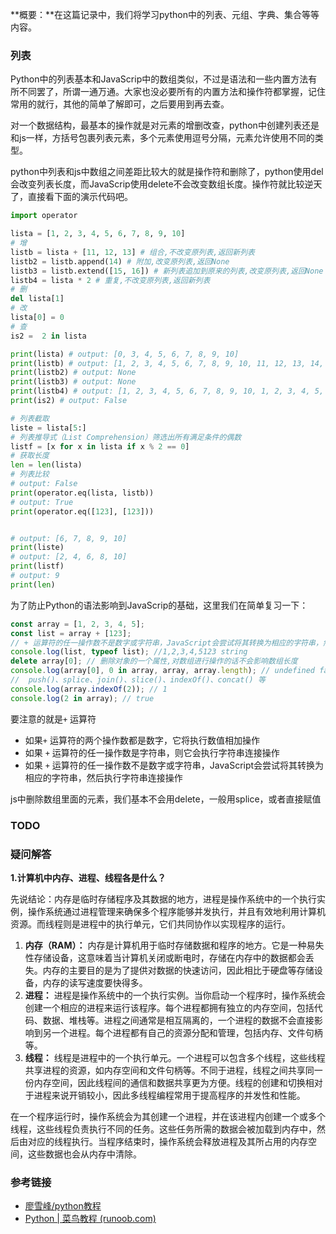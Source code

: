 **概要：**在这篇记录中，我们将学习python中的列表、元组、字典、集合等等内容。

### 列表

Python中的列表基本和JavaScrip中的数组类似，不过是语法和一些内置方法有所不同罢了，所谓一通万通。大家也没必要所有的内置方法和操作符都掌握，记住常用的就行，其他的简单了解即可，之后要用到再去查。

对一个数据结构，最基本的操作就是对元素的增删改查，python中创建列表还是和js一样，方括号包裹列表元素，多个元素使用逗号分隔，元素允许使用不同的类型。

python中列表和js中数组之间差距比较大的就是操作符和删除了，python使用del会改变列表长度，而JavaScrip使用delete不会改变数组长度。操作符就比较逆天了，直接看下面的演示代码吧。

```Python
import operator

lista = [1, 2, 3, 4, 5, 6, 7, 8, 9, 10]
# 增
listb = lista + [11, 12, 13] # 组合,不改变原列表,返回新列表
listb2 = listb.append(14) # 附加,改变原列表,返回None
listb3 = listb.extend([15, 16]) # 新列表追加到原来的列表,改变原列表,返回None
listb4 = lista * 2 # 重复,不改变原列表,返回新列表
# 删
del lista[1]
# 改
lista[0] = 0
# 查
is2 =  2 in lista

print(lista) # output: [0, 3, 4, 5, 6, 7, 8, 9, 10]
print(listb) # output: [1, 2, 3, 4, 5, 6, 7, 8, 9, 10, 11, 12, 13, 14, 15, 16]
print(listb2) # output: None
print(listb3) # output: None
print(listb4) # output: [1, 2, 3, 4, 5, 6, 7, 8, 9, 10, 1, 2, 3, 4, 5, 6, 7, 8, 9, 10]
print(is2) # output: False

# 列表截取
liste = lista[5:]
# 列表推导式（List Comprehension）筛选出所有满足条件的偶数
listf = [x for x in lista if x % 2 == 0]
# 获取长度
len = len(lista)
# 列表比较
# output: False
print(operator.eq(lista, listb))
# output: True
print(operator.eq([123], [123]))


# output: [6, 7, 8, 9, 10]
print(liste)
# output: [2, 4, 6, 8, 10]
print(listf)
# output: 9
print(len)

```

为了防止Python的语法影响到JavaScrip的基础，这里我们在简单复习一下：

```js
const array = [1, 2, 3, 4, 5];
const list = array + [123];
// + 运算符的任一操作数不是数字或字符串，JavaScript会尝试将其转换为相应的字符串，然后执行字符串连接操作。
console.log(list, typeof list); //1,2,3,4,5123 string
delete array[0]; // 删除对象的一个属性,对数组进行操作的话不会影响数组长度
console.log(array[0], 0 in array, array, array.length); // undefined false [ <1 empty item>, 2, 3, 4, 5 ] 5
//  push()、splice、join()、slice()、indexOf()、concat() 等
console.log(array.indexOf(2)); // 1
console.log(2 in array); // true
```

要注意的就是`+` 运算符

- 如果`+` 运算符的两个操作数都是数字，它将执行数值相加操作
- 如果 `+` 运算符的任一操作数是字符串，则它会执行字符串连接操作
- 如果 `+` 运算符的任一操作数不是数字或字符串，JavaScript会尝试将其转换为相应的字符串，然后执行字符串连接操作

js中删除数组里面的元素，我们基本不会用delete，一般用splice，或者直接赋值



### **TODO**



### 疑问解答

**1.计算机中内存、进程、线程各是什么？**

先说结论：内存是临时存储程序及其数据的地方，进程是操作系统中的一个执行实例，操作系统通过进程管理来确保多个程序能够并发执行，并且有效地利用计算机资源。而线程则是进程中的执行单元，它们共同协作以实现程序的运行。

1. **内存（RAM）：** 内存是计算机用于临时存储数据和程序的地方。它是一种易失性存储设备，这意味着当计算机关闭或断电时，存储在内存中的数据都会丢失。内存的主要目的是为了提供对数据的快速访问，因此相比于硬盘等存储设备，内存的读写速度要快得多。
2. **进程：** 进程是操作系统中的一个执行实例。当你启动一个程序时，操作系统会创建一个相应的进程来运行该程序。每个进程都拥有独立的内存空间，包括代码、数据、堆栈等。进程之间通常是相互隔离的，一个进程的数据不会直接影响到另一个进程。每个进程都有自己的资源分配和管理，包括内存、文件句柄等。
3. **线程：** 线程是进程中的一个执行单元。一个进程可以包含多个线程，这些线程共享进程的资源，如内存空间和文件句柄等。不同于进程，线程之间共享同一份内存空间，因此线程间的通信和数据共享更为方便。线程的创建和切换相对于进程来说开销较小，因此多线程编程常用于提高程序的并发性和性能。

在一个程序运行时，操作系统会为其创建一个进程，并在该进程内创建一个或多个线程，这些线程负责执行不同的任务。这些任务所需的数据会被加载到内存中，然后由对应的线程执行。当程序结束时，操作系统会释放进程及其所占用的内存空间，这些数据也会从内存中清除。





### 参考链接

- [廖雪峰/python教程](https://www.liaoxuefeng.com/wiki/1016959663602400/1017063826246112)
- [Python | 菜鸟教程 (runoob.com)](https://www.runoob.com/python3/python3-list.html)


